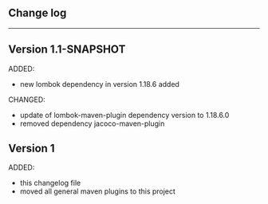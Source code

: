 ## Change log
----------------------

Version 1.1-SNAPSHOT
-------------

ADDED:
 
- new lombok dependency in version 1.18.6 added

CHANGED:

- update of lombok-maven-plugin dependency version to 1.18.6.0
- removed dependency jacoco-maven-plugin

Version 1
-------------

ADDED:

- this changelog file
- moved all general maven plugins to this project